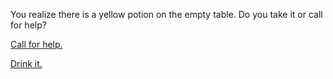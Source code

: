 You realize there is a yellow potion on the empty table. Do you take it or call for help?  

[Call for help.](doors-unlocked.md)  

[Drink it.](potion-burn.md)